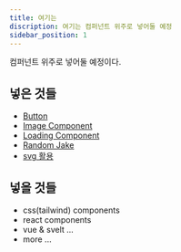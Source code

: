 ```yaml
---
title: 여기는
discription: 여기는 컴퍼넌트 위주로 넣어둘 예정
sidebar_position: 1
---
```


컴퍼넌트 위주로 넣어둘 예정이다.

## 넣은 것들

- [Button](/docs/CSS-Components/button)
- [Image Component](/docs/React-Components/image)
- [Loading Component](/docs/React-Components/loading)
- [Random Jake](/docs/React-Components/random-jake)
- [svg 활용](/docs/React-Components/svg)

## 넣을 것들

- css(tailwind) components
- react components
- vue & svelt ...
- more ...
